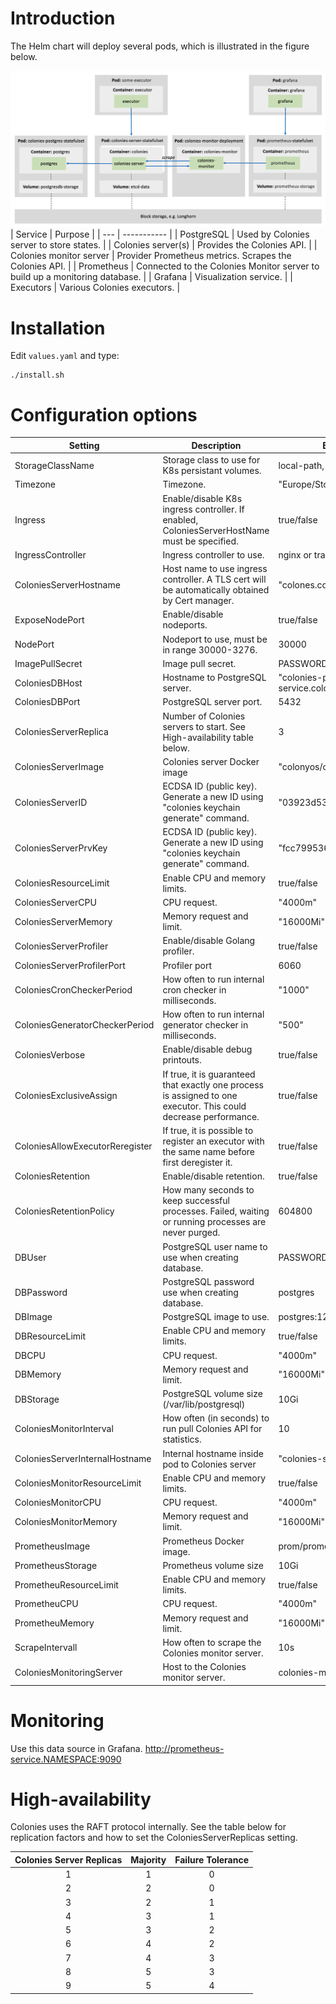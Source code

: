 # Introduction
The Helm chart will deploy several pods, which is illustrated in the figure below.

![Architecture](images/colonies_k8s.png)
| Service                 | Purpose                                                                     |
| ---                     | -----------                                                                 |
| PostgreSQL              | Used by Colonies server to store states.                                    |
| Colonies server(s)      | Provides the Colonies API.                                                  |
| Colonies monitor server | Provider Prometheus metrics. Scrapes the Colonies API.                      |
| Prometheus              | Connected to the Colonies Monitor server to build up a monitoring database. |
| Grafana                 | Visualization service.                                                      |
| Executors               | Various Colonies executors.                                                 |

# Installation
Edit `values.yaml` and type:

```console
./install.sh
```

# Configuration options
| Setting                         | Description                                                                                                      | Example value                        |
| ---                             | -----------                                                                                                      | ---                                  |
| StorageClassName                | Storage class to use for K8s persistant volumes.                                                                 | local-path, longhorn, ebs-sc         |
| Timezone                        | Timezone.                                                                                                        | "Europe/Stockholm"                   |
| Ingress                         | Enable/disable K8s ingress controller. If enabled, ColoniesServerHostName must be specified.                     | true/false                           |
| IngressController               | Ingress controller to use.                                                                                       | nginx or traefik                     |
| ColoniesServerHostname          | Host name to use ingress controller. A TLS cert will be automatically obtained by Cert manager.                  | "colones.colonyos.io"                |
| ExposeNodePort                  | Enable/disable nodeports.                                                                                        | true/false                           |
| NodePort                        | Nodeport to use, must be in range 30000-3276.                                                                    | 30000                                |
| ImagePullSecret                 | Image pull secret.                                                                                               | PASSWORD                             |
| ColoniesDBHost                  | Hostname to PostgreSQL server.                                                                                   | "colonies-postgres-service.colonyos" |
| ColoniesDBPort                  | PostgreSQL server port.                                                                                          | 5432                                 |
| ColoniesServerReplica           | Number of Colonies servers to start. See High-availability table below.                                          | 3                                    |
| ColoniesServerImage             | Colonies server Docker image                                                                                     | "colonyos/colonies:latest"           |
| ColoniesServerID                | ECDSA ID (public key). Generate a new ID using "colonies keychain generate" command.                             | "03923d531c54e27f81fac54f....."      |
| ColoniesServerPrvKey            | ECDSA ID (public key). Generate a new ID using "colonies keychain generate" command.                             | "fcc79953661592dc34d30004....."      |
| ColoniesResourceLimit           | Enable CPU and memory limits.                                                                                    | true/false                           |
| ColoniesServerCPU               | CPU request.                                                                                                     | "4000m"                              |
| ColoniesServerMemory            | Memory request and limit.                                                                                        | "16000Mi"                            |
| ColoniesServerProfiler          | Enable/disable Golang profiler.                                                                                  | true/false                           |
| ColoniesServerProfilerPort      | Profiler port                                                                                                    | 6060                                 |
| ColoniesCronCheckerPeriod       | How often to run internal cron checker in milliseconds.                                                          | "1000"                               |
| ColoniesGeneratorCheckerPeriod  | How often to run internal generator checker in milliseconds.                                                     | "500"                                |
| ColoniesVerbose                 | Enable/disable debug printouts.                                                                                  | true/false                           |
| ColoniesExclusiveAssign         | If true, it is guaranteed that exactly one process is assigned to one executor. This could decrease performance. | true/false                           |
| ColoniesAllowExecutorReregister | If true, it is possible to register an executor with the same name before first deregister it.                   | true/false                           |
| ColoniesRetention               | Enable/disable retention.                                                                                        | true/false                           |
| ColoniesRetentionPolicy         | How many seconds to keep successful processes. Failed, waiting or running processes are never purged.            | 604800                               |
| DBUser                          | PostgreSQL user name to use when creating database.                                                              | PASSWORD                             |
| DBPassword                      | PostgreSQL password use when creating database.                                                                  | postgres                             |
| DBImage                         | PostgreSQL image to use.                                                                                         | postgres:12.15-bullseye              |
| DBResourceLimit                 | Enable CPU and memory limits.                                                                                    | true/false                           |
| DBCPU                           | CPU request.                                                                                                     | "4000m"                              |
| DBMemory                        | Memory request and limit.                                                                                        | "16000Mi"                            |
| DBStorage                       | PostgreSQL volume size (/var/lib/postgresql)                                                                     | 10Gi                                 |
| ColoniesMonitorInterval         | How often (in seconds) to run pull Colonies API for statistics.                                                  | 10                                   |
| ColoniesServerInternalHostname  | Internal hostname inside pod to Colonies server                                                                  | "colonies-service.colonyos"          |
| ColoniesMonitorResourceLimit    | Enable CPU and memory limits.                                                                                    | true/false                           |
| ColoniesMonitorCPU              | CPU request.                                                                                                     | "4000m"                              |
| ColoniesMonitorMemory           | Memory request and limit.                                                                                        | "16000Mi"                            |
| PrometheusImage                 | Prometheus Docker image.                                                                                         | prom/prometheus                      |
| PrometheusStorage               | Prometheus volume size                                                                                           | 10Gi                                 |
| PrometheuResourceLimit          | Enable CPU and memory limits.                                                                                    | true/false                           |
| PrometheuCPU                    | CPU request.                                                                                                     | "4000m"                              |
| PrometheuMemory                 | Memory request and limit.                                                                                        | "16000Mi"                            |
| ScrapeIntervall                 | How often to scrape the Colonies monitor server.                                                                 | 10s                                  |
| ColoniesMonitoringServer        | Host to the Colonies monitor server.                                                                             | colonies-monitor-service.colonyos    |

# Monitoring
Use this data source in Grafana.
http://prometheus-service.NAMESPACE:9090

# High-availability
Colonies uses the RAFT protocol internally. See the table below for replication factors and how to set the ColoniesServerReplicas setting. 

| Colonies Server Replicas | Majority | Failure Tolerance |
|:------------------------:|:--------:|:-----------------:|
|            1             |    1     |         0         |
|            2             |    2     |         0         |
|            3             |    2     |         1         |
|            4             |    3     |         1         |
|            5             |    3     |         2         |
|            6             |    4     |         2         |
|            7             |    4     |         3         |
|            8             |    5     |         3         |
|            9             |    5     |         4         |
